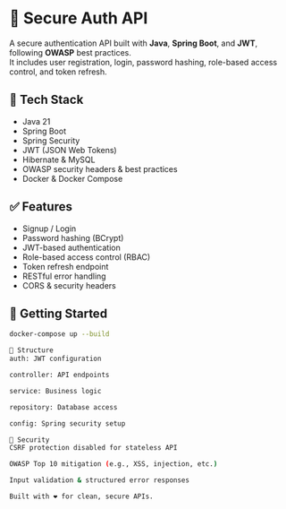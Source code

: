 # 🔐 Secure Auth API

A secure authentication API built with **Java**, **Spring Boot**, and **JWT**, following **OWASP** best practices.  
It includes user registration, login, password hashing, role-based access control, and token refresh.

## 🔧 Tech Stack
- Java 21
- Spring Boot
- Spring Security
- JWT (JSON Web Tokens)
- Hibernate & MySQL
- OWASP security headers & best practices
- Docker & Docker Compose

## ✅ Features
- Signup / Login
- Password hashing (BCrypt)
- JWT-based authentication
- Role-based access control (RBAC)
- Token refresh endpoint
- RESTful error handling
- CORS & security headers

## 🚀 Getting Started
```bash
docker-compose up --build

📂 Structure
auth: JWT configuration

controller: API endpoints

service: Business logic

repository: Database access

config: Spring security setup

🔐 Security
CSRF protection disabled for stateless API

OWASP Top 10 mitigation (e.g., XSS, injection, etc.)

Input validation & structured error responses

Built with ❤️ for clean, secure APIs.
